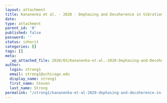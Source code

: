 ```yaml
---
layout: attachment
title: Kananenka et al. - 2020 - Dephasing and Decoherence in Vibrational and Elect
date: 
type: attachment
parent_id: '0'
published: false
password: ''
status: inherit
categories: []
tags: []
meta:
  _wp_attached_file: 2020/03/Kananenka-et-al.-2020-Dephasing-and-Decoherence-in-Vibrational-and-Elect.pdf
author:
  login: strong1
  email: strong1@uchicago.edu
  display_name: strong1
  first_name: Steven
  last_name: Strong
permalink: "/strong1/kananenka-et-al-2020-dephasing-and-decoherence-in-vibrational-and-elect-2/"
---
```

